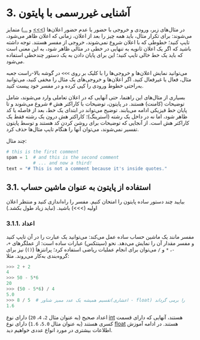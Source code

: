 # 3. آشنایی غیررسمی با پایتون

در مثال‌های زیر، ورودی و خروجی با حضور یا عدم حضور اعلان‌ها ([>>>](https://docs.python.org/3/glossary.html#term-0) و [...](https://docs.python.org/3/glossary.html#term-...)) متمایز می‌شوند: برای تکرار مثال، باید همه چیز را بعد از اعلان، زمانی که اعلان ظاهر می‌شود، تایپ کنید؛ خطوطی که با اعلان شروع نمی‌شوند، خروجی از مفسر هستند. توجه داشته باشید که اگر یک اعلان ثانویه به تنهایی در خطی در مثالی ظاهر شود، به این معنی است که باید یک خط خالی تایپ کنید؛ این برای پایان دادن به یک دستور چندخطی استفاده می‌شود.

می‌توانید نمایش اعلان‌ها و خروجی‌ها را با کلیک بر روی `>>>` در گوشه بالا-راست جعبه مثال، فعال یا غیرفعال کنید. اگر اعلان‌ها و خروجی‌های یک مثال را مخفی کنید، می‌توانید به‌راحتی خطوط ورودی را کپی کرده و در مفسر خود پیست کنید.

بسیاری از مثال‌های این راهنما، حتی آنهایی که در اعلان تعاملی وارد می‌شوند، شامل توضیحات (کامنت) هستند. در پایتون، توضیحات با کاراکتر هش `#` شروع می‌شوند و تا پایان خط فیزیکی ادامه می‌یابند. توضیح می‌تواند در ابتدای یک خط، بعد از فاصله یا کد ظاهر شود، اما نه در داخل یک رشته (استرینگ)؛ کاراکتر هش درون یک رشته فقط یک کاراکتر هش است. از آنجایی که توضیحات برای روشن کردن کد هستند و توسط پایتون تفسیر نمی‌شوند، می‌توان آنها را هنگام تایپ مثال‌ها حذف کرد.

چند مثال:

``` python
# this is the first comment
spam = 1  # and this is the second comment
          # ... and now a third!
text = "# This is not a comment because it's inside quotes."
```

## 3.1. استفاده از پایتون به عنوان ماشین حساب

بیایید چند دستور ساده پایتون را امتحان کنیم. مفسر را راه‌اندازی کنید و منتظر اعلان اولیه (>>>‌) باشید. (نباید زیاد طول بکشد.)

### 3.1.1. اعداد

مفسر مانند یک ماشین حساب ساده عمل می‌کند: می‌توانید یک عبارت را در آن تایپ کنید و مفسر مقدار آن را نمایش می‌دهد. نحو (سینتکس) عبارات ساده است: از عملگرهای `+`، `-`، `*` و `/` می‌توان برای انجام عملیات ریاضی استفاده کرد؛ پرانتزها (`()`) نیز برای گروه‌بندی به‌کار می‌روند. مثلا:

``` python
>>> 2 + 2
4
>>> 50 - 5*6
20
>>> (50 - 5*6) / 4
5.0
>>> 8 / 5  # تقسیم همیشه یک عدد ممیز شناور(اعشاری - float) را برمی گرداند
1.6
```
اعداد صحیح (به عنوان مثال `2`، `4`، `20`) دارای نوع [int](https://docs.python.org/3/library/functions.html#int) هستند، آنهایی که دارای قسمت کسری هستند (به عنوان مثال `5.0`، `1.6`) دارای نوع [float](https://docs.python.org/3/library/functions.html#float) هستند. در ادامه آموزش اطلاعات بیشتری در مورد انواع عددی خواهیم دید.

